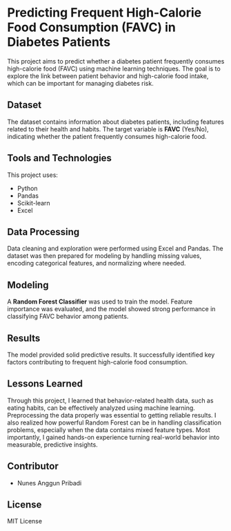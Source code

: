 # Predicting Frequent High-Calorie Food Consumption (FAVC) in Diabetes Patients

This project aims to predict whether a diabetes patient frequently consumes high-calorie food (FAVC) using machine learning techniques. The goal is to explore the link between patient behavior and high-calorie food intake, which can be important for managing diabetes risk.

## Dataset

The dataset contains information about diabetes patients, including features related to their health and habits. The target variable is **FAVC** (Yes/No), indicating whether the patient frequently consumes high-calorie food.

## Tools and Technologies

This project uses:

- Python  
- Pandas  
- Scikit-learn  
- Excel

## Data Processing

Data cleaning and exploration were performed using Excel and Pandas. The dataset was then prepared for modeling by handling missing values, encoding categorical features, and normalizing where needed.

## Modeling

A **Random Forest Classifier** was used to train the model. Feature importance was evaluated, and the model showed strong performance in classifying FAVC behavior among patients.

## Results

The model provided solid predictive results. It successfully identified key factors contributing to frequent high-calorie food consumption.

## Lessons Learned

Through this project, I learned that behavior-related health data, such as eating habits, can be effectively analyzed using machine learning. Preprocessing the data properly was essential to getting reliable results. I also realized how powerful Random Forest can be in handling classification problems, especially when the data contains mixed feature types. Most importantly, I gained hands-on experience turning real-world behavior into measurable, predictive insights.

## Contributor

- Nunes Anggun Pribadi

## License

MIT License

